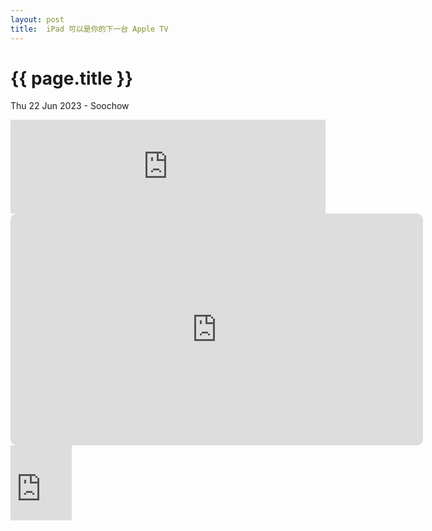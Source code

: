 ```yaml
---
layout: post
title:  iPad 可以是你的下一台 Apple TV
---
```


{{ page.title }}
================
<p class="meta">Thu 22 Jun 2023 - Soochow </p>

<iframe allow="autoplay *; encrypted-media *;" frameborder="0" height="150" style="width:100%;max-width:660px;overflow:hidden;background:transparent;" sandbox="allow-forms allow-popups allow-same-origin allow-scripts allow-storage-access-by-user-activation allow-top-navigation-by-user-activation" src="https://embed.music.apple.com/cn/album/bon-voyage/1442487021?i=1442487022&l=en"></iframe>

<iframe allow="autoplay *; encrypted-media *; fullscreen *; clipboard-write" frameborder="0" height="371" style="width:660px;overflow:hidden;border-radius:10px;" sandbox="allow-forms allow-popups allow-same-origin allow-scripts allow-storage-access-by-user-activation allow-top-navigation-by-user-activation" src="https://embed.music.apple.com/cn/music-video/midnight/1467939209?l=en"></iframe>


<iframe src="https://onedrive.live.com/embed?resid=503E9A98DFD476E6%2135308&authkey=!AFYZ2-IMWBfgimg" width="98" height="120" frameborder="0" scrolling="no"></iframe>
